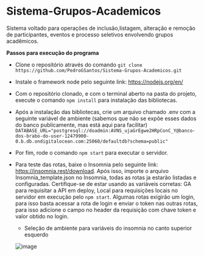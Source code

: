 # Sistema-Grupos-Academicos

Sistema voltado para operações de inclusão,listagem, alteração e remoção de participantes, eventos e processo seletivos envolvendo grupos acadêmicos.

**Passos para execução do programa**

- Clone o repositório através do comando ```git clone https://github.com/PedroGSantos/Sistema-Grupos-Academicos.git```

- Instale o framework node pelo seguinte link: https://nodejs.org/en/

- Com o repositório clonado, e com o terminal aberto na pasta do projeto, execute o comando ```npm install``` para instalação das bibliotecas.

- Após a instalação das bibliotecas, crie um arquivo chamado .env com a seguinte variável de ambiente (sabemos que não se expõe esses dados do banco publicamente, mas está aqui para facilitar) ```DATABASE_URL="postgresql://doadmin:AVNS_ujaGrEgwe2HRpConC_Y@banco-dos-brabo-do-user-12479900-0.b.db.ondigitalocean.com:25060/defaultdb?schema=public"```

- Por fim, rode o comando ```npm start``` para executar o servidor.

- Para teste das rotas, baixe o Insomnia pelo seguinte link: https://insomnia.rest/download. Após isso, importe o arquivo Insomnia_template.json no Insomnia, todas as rotas ja estarão listadas e configuradas. Certifique-se de estar usando as variáveis corretas: GA para requisitar a API em deploy, Local para requisições locais no servidor em execução pelo ```npm start```. Algumas rotas exigirão um login, para isso basta acessar a rota de login e enviar o token nas outras rotas, para isso adicione o campo no header da requisição com chave token e valor obtido no login.
  - Seleção de ambiente para variáveis do insomnia no canto superior esquerdo
   
  ![image](https://user-images.githubusercontent.com/37910255/192169675-32d1bc35-efea-4fa0-b274-1a28a5c4744e.png)
